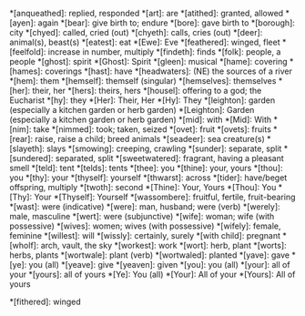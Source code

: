 <!--
Only add to this file abbreviations that only have one meaning.

Keep it in alphabetical order so that there are no duplicates.
-->

*[anqueathed]: replied, responded
*[art]: are
*[atithed]: granted, allowed
*[ayen]: again
*[bear]: give birth to; endure
*[bore]: gave birth to
*[borough]: city
*[chyed]: called, cried (out)
*[chyeth]: calls, cries (out)
*[deer]: animal(s), beast(s)
*[eatest]: eat
*[Ewe]: Eve
*[feathered]: winged, fleet
*[feelfold]: increase in number, multiply
*[findeth]: finds
*[folk]: people, a people
*[ghost]: spirit
*[Ghost]: Spirit
*[gleen]: musical
*[hame]: covering
*[hames]: coverings
*[hast]: have
*[headwaters]: (NE) the sources of a river
*[hem]: them
*[hemself]: themself (singular)
*[hemselves]: themselves
*[her]: their, her
*[hers]: theirs, hers
*[housel]: offering to a god; the Eucharist
*[hy]: they
*[Her]: Their, Her
*[Hy]: They
*[leighton]: garden (especially a kitchen garden or herb garden)
*[Leighton]: Garden (especially a kitchen garden or herb garden)
*[mid]: with
*[Mid]: With
*[nim]: take
*[nimmed]: took; taken, seized
*[ovet]: fruit
*[ovets]: fruits
*[rear]: raise, raise a child; breed animals
*[seadeer]: sea creature(s)
*[slayeth]: slays
*[smowing]: creeping, crawling
*[sunder]: separate, split
*[sundered]: separated, split
*[sweetwatered]: fragrant, having a pleasant smell
*[teld]: tent
*[telds]: tents
*[thee]: you
*[thine]: your, yours
*[thou]: you
*[thy]: your
*[thyself]: yourself
*[thwarst]: across
*[tider]: have/beget offspring, multiply
*[twoth]: second
*[Thine]: Your, Yours
*[Thou]: You
*[Thy]: Your
*[Thyself]: Yourself
*[wassombere]: fruitful, fertile, fruit-bearing
*[wast]: were (indicative)
*[were]: man, husband; were (verb)
*[werely]: male, masculine
*[wert]: were (subjunctive)
*[wife]: woman; wife (with possessive)
*[wives]: women; wives (with possessive)
*[wifely]: female, feminine
*[willest]: will
*[wissly]: certainly, surely
*[with child]: pregnant
*[wholf]: arch, vault, the sky
*[workest]: work
*[wort]: herb, plant
*[worts]: herbs, plants
*[wortwale]: plant (verb)
*[wortwaled]: planted
*[yave]: gave
*[ye]: you (all)
*[yeave]: give
*[yeaven]: given
*[you]: you (all)
*[your]: all of your
*[yours]: all of yours
*[Ye]: You (all)
*[Your]: All of your
*[Yours]: All of yours

<!-- Uncertain below -->
*[fithered]: winged
<!-- *[going by]: according to | Use 'abiding by'-->
<!-- *[shapeless]: formless -->
